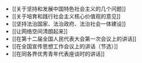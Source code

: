   - [[关于坚持和发展中国特色社会主义的几个问题]]
  - [[关于培育和践行社会主义核心价值观的意见]]
  - [[坚持法治国家、法治政府、法治社会一体建设]]
  - [[让网络空间清朗起来]]
  - [[在第十二届全国人民代表大会第一次会议上的讲话]]
  - [[在全国宣传思想工作会议上的讲话（节选）]]
  - [[在同各界优秀青年代表座谈时的讲话]]
